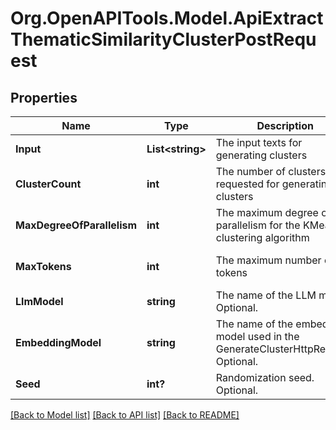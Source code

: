 # Org.OpenAPITools.Model.ApiExtractThematicSimilarityClusterPostRequest

## Properties

Name | Type | Description | Notes
------------ | ------------- | ------------- | -------------
**Input** | **List&lt;string&gt;** | The input texts for generating clusters | 
**ClusterCount** | **int** | The number of clusters requested for generating clusters | 
**MaxDegreeOfParallelism** | **int** | The maximum degree of parallelism for the KMeans clustering algorithm | [optional] [default to 1]
**MaxTokens** | **int** | The maximum number of tokens | [optional] [default to 10]
**LlmModel** | **string** | The name of the LLM model. Optional. | [optional] 
**EmbeddingModel** | **string** | The name of the embedding model used in the GenerateClusterHttpRequest. Optional. | [optional] 
**Seed** | **int?** | Randomization seed. Optional. | [optional] 

[[Back to Model list]](../README.md#documentation-for-models) [[Back to API list]](../README.md#documentation-for-api-endpoints) [[Back to README]](../README.md)

